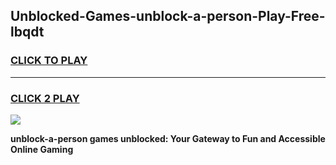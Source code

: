 
## Unblocked-Games-unblock-a-person-Play-Free-lbqdt
<h3>
<a href="https://premium76.site?title=unblock-a-person&ref=21A">CLICK TO PLAY</a></h3>
<hr>

<h3>
<a href="https://premium76.site?title=unblock-a-person&ref=21A">CLICK 2 PLAY</a>
  
</h3>

<a href="https://premium76.site?title=unblock-a-person&ref=21A"><img src="https://clearcache.store/games.png"></a>


**unblock-a-person games unblocked: Your Gateway to Fun and Accessible Online Gaming**
